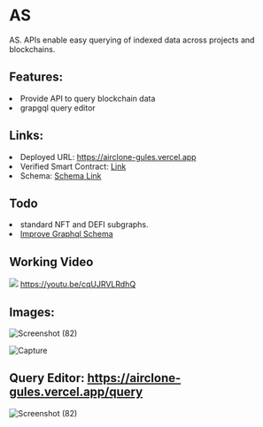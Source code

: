# AS
AS. APIs enable easy querying of indexed data across projects and blockchains.

## Features:
<li>Provide API to query blockchain data</li>
<li>grapgql query editor</li>

## Links:
<li>Deployed URL: <a href="https://airclone-gules.vercel.app">https://airclone-gules.vercel.app</a></li>  
<li>Verified Smart Contract: <a href="https://mumbai.polygonscan.com/address/0x3126998321b2a77691ceb85d8e4440ae5dad24d9#code" target="_blank">Link</a></li>
<li>Schema: <a href="https://github.com/pradeepvarma22/A_API/blob/master/subgraphs/schemas/NFT_MARKET_PLACE.graphql" target="_blank">Schema Link</a> <br/></li>

## Todo
<li>standard NFT and DEFI subgraphs.</li>
<li><a href="https://github.com/pradeepvarma22/A_API/blob/master/subgraphs/schemas/NFT_MARKET_PLACE.graphql" target="_blank">Improve Graphql Schema</a></li>


## Working Video
[<img src="https://user-images.githubusercontent.com/28341697/195682179-052db9b3-3f5e-4db7-ad3d-74cc72c7ee08.png">](https://youtu.be/cqUJRVLRdhQ)
https://youtu.be/cqUJRVLRdhQ
<br/>

## Images:

![Screenshot (82)](https://user-images.githubusercontent.com/28341697/195563230-056174f1-4ca5-4dcf-b856-be913eb25d1e.png)

![Capture](https://user-images.githubusercontent.com/28341697/195429302-95c9f87d-727a-4d04-b456-ca9863b92e81.PNG)


## Query Editor:    https://airclone-gules.vercel.app/query
![Screenshot (82)](https://user-images.githubusercontent.com/28341697/195682179-052db9b3-3f5e-4db7-ad3d-74cc72c7ee08.png)
